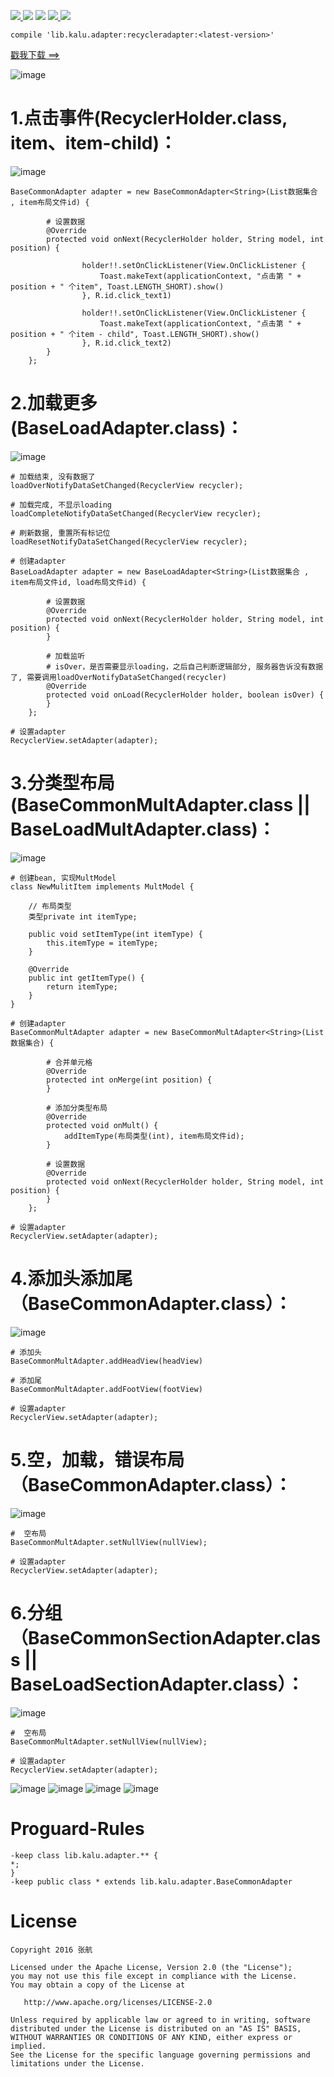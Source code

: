 [ ![](https://api.bintray.com/packages/zhanghang/maven/recycleradapter/images/download.svg) ](https://bintray.com/zhanghang/maven/recycleradapter/_latestVersion) ![](https://img.shields.io/badge/Build-Passing-green.svg) ![](https://img.shields.io/badge/API%20-14+-green.svg) [ ![](https://img.shields.io/badge/%E4%BD%9C%E8%80%85-%E5%BC%A0%E8%88%AA-red.svg) ](http://www.jianshu.com/u/22a5d2ee8385) ![](https://img.shields.io/badge/%E9%82%AE%E7%AE%B1-153437803@qq.com-red.svg)
```
compile 'lib.kalu.adapter:recycleradapter:<latest-version>'
```

 [戳我下载 ==>](https://pan.baidu.com/s/1nvAAvpf)

![image](https://github.com/153437803/RecyclerAdapter/blob/master/Screenrecorder-2017-12-05-00.png )

#

# 1.点击事件(RecyclerHolder.class, item、item-child)：

![image](https://github.com/153437803/RecyclerAdapter/blob/master/Screenrecorder-2017-12-05-12.gif )

```
BaseCommonAdapter adapter = new BaseCommonAdapter<String>(List数据集合 , item布局文件id) {

        # 设置数据
        @Override
        protected void onNext(RecyclerHolder holder, String model, int position) {
        
                holder!!.setOnClickListener(View.OnClickListener {
                    Toast.makeText(applicationContext, "点击第 " + position + " 个item", Toast.LENGTH_SHORT).show()
                }, R.id.click_text1)

                holder!!.setOnClickListener(View.OnClickListener {
                    Toast.makeText(applicationContext, "点击第 " + position + " 个item - child", Toast.LENGTH_SHORT).show()
                }, R.id.click_text2)
        }
    };
```

#

# 2.加载更多(BaseLoadAdapter.class)：

![image](https://github.com/153437803/RecyclerAdapter/blob/master/Screenrecorder-2017-12-05-11.gif ) 
```
# 加载结束, 没有数据了
loadOverNotifyDataSetChanged(RecyclerView recycler);

# 加载完成, 不显示loading
loadCompleteNotifyDataSetChanged(RecyclerView recycler);

# 刷新数据, 重置所有标记位
loadResetNotifyDataSetChanged(RecyclerView recycler);

# 创建adapter
BaseLoadAdapter adapter = new BaseLoadAdapter<String>(List数据集合 , item布局文件id, load布局文件id) {

        # 设置数据
        @Override
        protected void onNext(RecyclerHolder holder, String model, int position) {
        }

        # 加载监听
        # isOver，是否需要显示loading，之后自己判断逻辑部分, 服务器告诉没有数据了, 需要调用loadOverNotifyDataSetChanged(recycler)
        @Override
        protected void onLoad(RecyclerHolder holder, boolean isOver) {
        }
    };
    
# 设置adapter
RecyclerView.setAdapter(adapter);
```

#

# 3.分类型布局(BaseCommonMultAdapter.class || BaseLoadMultAdapter.class)：
![image](https://github.com/153437803/RecyclerAdapter/blob/master/Screenrecorder-2017-12-05-08.gif ) 
```
# 创建bean, 实现MultModel
class NewMulitItem implements MultModel {

    // 布局类型
    类型private int itemType;

    public void setItemType(int itemType) {
        this.itemType = itemType;
    }

    @Override
    public int getItemType() {
        return itemType;
    }
}

# 创建adapter
BaseCommonMultAdapter adapter = new BaseCommonMultAdapter<String>(List数据集合) {

        # 合并单元格
        @Override
        protected int onMerge(int position) {
        }
         
        # 添加分类型布局
        @Override
        protected void onMult() {       
            addItemType(布局类型(int), item布局文件id);
        }

        # 设置数据
        @Override
        protected void onNext(RecyclerHolder holder, String model, int position) {
        }
    };
    
# 设置adapter
RecyclerView.setAdapter(adapter);
```
#

# 4.添加头添加尾（BaseCommonAdapter.class）：
![image](https://github.com/153437803/RecyclerAdapter/blob/master/Screenrecorder-2017-12-05-09.gif ) 
```
# 添加头
BaseCommonMultAdapter.addHeadView(headView)

# 添加尾
BaseCommonMultAdapter.addFootView(footView)
    
# 设置adapter
RecyclerView.setAdapter(adapter);
```
#

# 5.空，加载，错误布局（BaseCommonAdapter.class）：
![image](https://github.com/153437803/RecyclerAdapter/blob/master/Screenrecorder-2017-12-05-10.gif ) 
```
#  空布局
BaseCommonMultAdapter.setNullView(nullView);
    
# 设置adapter
RecyclerView.setAdapter(adapter);
```

#

# 6.分组（BaseCommonSectionAdapter.class || BaseLoadSectionAdapter.class）：
![image](https://github.com/153437803/RecyclerAdapter/blob/master/Screenrecorder-2017-12-05-06.gif ) 
```
#  空布局
BaseCommonMultAdapter.setNullView(nullView);
    
# 设置adapter
RecyclerView.setAdapter(adapter);
```

![image](https://github.com/153437803/RecyclerAdapter/blob/master/Screenrecorder-2017-12-05-04.gif ) 
![image](https://github.com/153437803/RecyclerAdapter/blob/master/Screenrecorder-2017-12-05-05.gif ) 
![image](https://github.com/153437803/RecyclerAdapter/blob/master/Screenrecorder-2017-12-05-07.gif ) 
![image](https://github.com/153437803/RecyclerAdapter/blob/master/Screenrecorder-2017-12-05-03.gif )

#

# Proguard-Rules
```
-keep class lib.kalu.adapter.** {
*;
}
-keep public class * extends lib.kalu.adapter.BaseCommonAdapter
```

#

# License
```
Copyright 2016 张航

Licensed under the Apache License, Version 2.0 (the "License");
you may not use this file except in compliance with the License.
You may obtain a copy of the License at

   http://www.apache.org/licenses/LICENSE-2.0

Unless required by applicable law or agreed to in writing, software
distributed under the License is distributed on an "AS IS" BASIS,
WITHOUT WARRANTIES OR CONDITIONS OF ANY KIND, either express or implied.
See the License for the specific language governing permissions and
limitations under the License.
